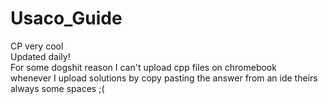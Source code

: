# Usaco_Guide
CP very cool <br />
Updated daily! <br />
For some dogshit reason I can't upload cpp files on chromebook <br />
whenever I upload solutions by copy pasting the answer from an ide theirs always some spaces ;( <br />
